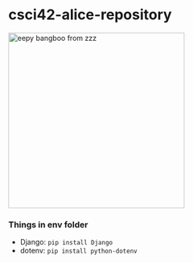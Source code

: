 # csci42-alice-repository

<img src="https://media1.tenor.com/m/WDhoKGZNW5AAAAAd/bangboo-zzz.gif" alt="eepy bangboo from zzz" width=350px>
<br clear="left">

### Things in env folder
- Django: ``pip install Django``
- dotenv: ``pip install python-dotenv``
